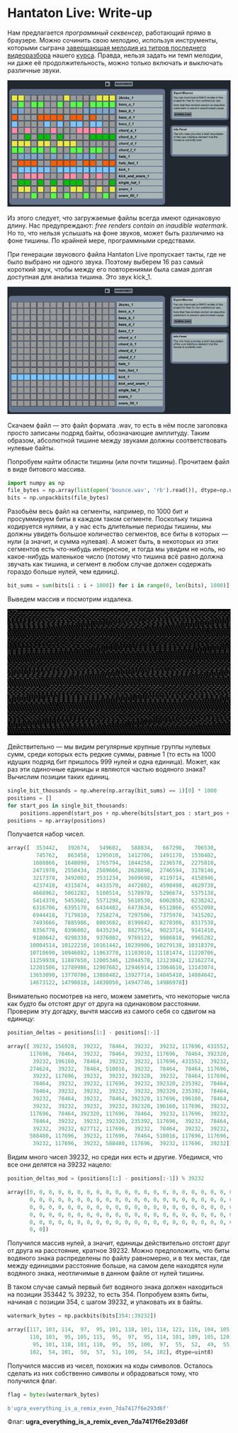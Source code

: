 # Hantaton Live: Write-up

Нам предлагается _программный секвенсер_, работающий прямо в браузере. Можно сочинить свою мелодию, используя инструменты, которыми сыграна [завершающая мелодия из титров последнего видеоразбора](https://www.youtube.com/watch?v=yGm2X7o3WgM&t=4416s) нашего [курса](https://course.ugractf.ru/). Правда, нельзя задать ни темп мелодии, ни даже её продолжительность, можно только включать и выключать различные звуки.

![Интерфейс](writeup/hantaton.png)

Из этого следует, что загружаемые файлы всегда имеют одинаковую длину. Нас предупреждают: _free renders contain an inaudible watermark_. Но то, что нельзя услышать на фоне звуков, может быть различимо на фоне тишины. По крайней мере, программными средствами.

При генерации звукового файла Hantaton Live пропускает такты, где не было выбрано ни одного звука. Поэтому выберем 16 раз самый короткий звук, чтобы между его повторениями была самая долгая доступная для анализа тишина. Это звук kick\_1.

![Выбран нужный звук](writeup/kick1.png)

Скачаем файл — это файл формата .wav, то есть в нём после заголовка просто записаны подряд байты, обозначающие амплитуду. Таким образом, абсолютной тишине между звуками должны соответствовать нулевые байты.

Попробуем найти области тишины (или почти тишины). Прочитаем файл в виде битового массива.

```python
import numpy as np
file_bytes = np.array(list(open('bounce.wav', 'rb').read()), dtype=np.uint8)
bits = np.unpackbits(file_bytes)
```

Разобьём весь файл на сегменты, например, по 1000 бит и просуммируем биты в каждом таком сегменте. Поскольку тишина кодируется нулями, а у нас есть длительные периоды тишины, мы должны увидеть большое количество сегментов, все биты в которых — нули (а значит, и сумма нулевая). А может быть, в некоторых из этих сегментов есть что-нибудь интересное, и тогда мы увидим не ноль, но какое-нибудь маленькое число (потому что тишина всё равно должна звучать как тишина, и сегмент в любом случае должен содержать гораздо больше нулей, чем единиц).
```python
bit_sums = sum(bits[i : i + 1000]) for i in range(0, len(bits), 1000)]
```

Выведем массив и посмотрим издалека.

![Битовые суммы групп по тысяче](writeup/bitsums.png)

Действительно — мы видим регулярные крупные группы нулевых сумм, среди которых есть редкие суммы, равные 1 (то есть на 1000 идущих подряд бит пришлось 999 нулей и одна единица). Может, как раз эти одиночные единицы и являются частью водяного знака? Вычислим позиции таких единиц.

```python
single_bit_thousands = np.where(np.array(bit_sums) == 1)[0] * 1000
positions = []
for start_pos in single_bit_thousands:
    positions.append(start_pos + np.where(bits[start_pos : start_pos + 1000] == 1)[0][0])
positions = np.array(positions)
```

Получается набор чисел.

```python
array([  353442,   392674,   549602,   588834,   667298,   706530,
         745762,   863458,  1295010,  1412706,  1491170,  1530402,
        1608866,  1648098,  1765794,  1844258,  2236578,  2275810,
        2471970,  2550434,  2589666,  2628898,  2746594,  3178146,
        3217378,  3492002,  3531234,  3609698,  4119714,  4158946,
        4237410,  4315874,  4433570,  4472802,  4590498,  4629730,
        4668962,  5061282,  5100514,  5178978,  5296674,  5375138,
        5414370,  5453602,  5571298,  5610530,  6002850,  6238242,
        6316706,  6395170,  6434402,  6473634,  6512866,  6552098,
        6944418,  7179810,  7258274,  7297506,  7375970,  7415202,
        7493666,  7885986,  8003682,  8199842,  8278306,  8317538,
        8356770,  8396002,  8435234,  8827554,  9023714,  9141410,
        9180642,  9298338,  9376802,  9769122,  9886818,  9965282,
       10004514, 10122210, 10161442, 10239906, 10279138, 10318370,
       10710690, 10946082, 11063778, 11103010, 11181474, 11220706,
       11259938, 11887650, 12005346, 12044578, 12123042, 12162274,
       12201506, 12789986, 12907682, 12946914, 13064610, 13143074,
       13653090, 13770786, 13888482, 13927714, 14045410, 14084642,
       14673122, 14790818, 14830050, 14947746, 14986978])
```

Внимательно посмотрев на него, можем заметить, что некоторые числа как будто бы отстоят друг от друга на одинаковом расстоянии. Проверим эту догадку, вычтя массив из самого себя со сдвигом на единицу:

```python
position_deltas = positions[1:] - positions[:-1]
```

```python
array([ 39232, 156928,  39232,  78464,  39232,  39232, 117696, 431552,
       117696,  78464,  39232,  78464,  39232, 117696,  78464, 392320,
        39232, 196160,  78464,  39232,  39232, 117696, 431552,  39232,
       274624,  39232,  78464, 510016,  39232,  78464,  78464, 117696,
        39232, 117696,  39232,  39232, 392320,  39232,  78464, 117696,
        78464,  39232,  39232, 117696,  39232, 392320, 235392,  78464,
        78464,  39232,  39232,  39232,  39232, 392320, 235392,  78464,
        39232,  78464,  39232,  78464, 392320, 117696, 196160,  78464,
        39232,  39232,  39232,  39232, 392320, 196160, 117696,  39232,
       117696,  78464, 392320, 117696,  78464,  39232, 117696,  39232,
        78464,  39232,  39232, 392320, 235392, 117696,  39232,  78464,
        39232,  39232, 627712, 117696,  39232,  78464,  39232,  39232,
       588480, 117696,  39232, 117696,  78464, 510016, 117696, 117696,
        39232, 117696,  39232, 588480, 117696,  39232, 117696,  39232])
```

Видим много чисел 39232, но среди них есть и другие. Убедимся, что все они делятся на 39232 нацело:

```python
position_deltas_mod = (positions[1:] - positions[:-1]) % 39232
```

```python
array([0, 0, 0, 0, 0, 0, 0, 0, 0, 0, 0, 0, 0, 0, 0, 0, 0, 0, 0, 0, 0, 0,
       0, 0, 0, 0, 0, 0, 0, 0, 0, 0, 0, 0, 0, 0, 0, 0, 0, 0, 0, 0, 0, 0,
       0, 0, 0, 0, 0, 0, 0, 0, 0, 0, 0, 0, 0, 0, 0, 0, 0, 0, 0, 0, 0, 0,
       0, 0, 0, 0, 0, 0, 0, 0, 0, 0, 0, 0, 0, 0, 0, 0, 0, 0, 0, 0, 0, 0,
       0, 0, 0, 0, 0, 0, 0, 0, 0, 0, 0, 0, 0, 0, 0, 0, 0, 0, 0, 0, 0, 0,
       0, 0])
```

Получился массив нулей, а значит, единицы действительно отстоят друг от друга на расстояние, кратное 39232. Можно предположить, что биты водяного знака распределены по файлу равномерно, и в тех местах, где между единицами расстояние больше, на самом деле находятся нули водяного знака, неотличимые в данном файле от нулей тишины.

В таком случае самый первый бит водяного знака должен находиться на позиции 353442 % 39232, то есть 354. Попробуем взять биты, начиная с позиции 354, с шагом 39232, и упаковать их в байты.

```python
watermark_bytes = np.packbits(bits[354::39232])
```

```python
array([117, 103, 114,  97,  95, 101, 118, 101, 114, 121, 116, 104, 105,
       110, 103,  95, 105, 115,  95,  97,  95, 114, 101, 109, 105, 120,
        95, 101, 118, 101, 110,  95,  55, 100,  97,  55,  52,  49,  55,
       102,  54, 101,  50,  57,  51, 100,  54, 102], dtype=uint8)
```

Получился массив из чисел, похожих на коды символов. Осталось сделать из них собственно символы и обрадоваться тому, что получился флаг.

```python
flag = bytes(watermark_bytes)
```

```python
b'ugra_everything_is_a_remix_even_7da7417f6e293d6f'
```

Флаг: **ugra_everything_is_a_remix_even_7da7417f6e293d6f**
